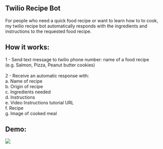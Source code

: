 Twilio Recipe Bot
-------------------------------------------------------------------------

For people who need a quick food recipe or want to learn how to to cook, 
my twilio recipe bot automatically responds with the ingredients and instructions to the requested food recipe.

How it works:
-------------------------------------------------------------------------
1 - Send text message to twilio phone number: name of a food recipe <br />
(e.g. Salmon, Pizza, Peanut butter cookies)<br />
<br />
2 - Receive an automatic response with: <br />
  a. Name of recipe<br />
  b. Origin of recipe<br />
  c. Ingredients needed<br />
  d. Instructions<br />
  e. Video Instructions tutorial URL<br />
  f. Recipe <br />
  g. Image of cooked meal<br />



Demo:
-------------------------------------------------------------------------
![](recipe-bot.gif)




